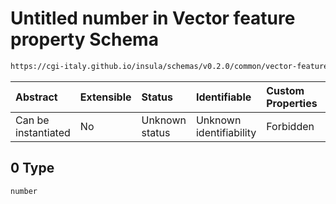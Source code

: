 # Untitled number in Vector feature property Schema

```txt
https://cgi-italy.github.io/insula/schemas/v0.2.0/common/vector-feature-property.schema.json#/examples/0
```



| Abstract            | Extensible | Status         | Identifiable            | Custom Properties | Additional Properties | Access Restrictions | Defined In                                                                                                         |
| :------------------ | :--------- | :------------- | :---------------------- | :---------------- | :-------------------- | :------------------ | :----------------------------------------------------------------------------------------------------------------- |
| Can be instantiated | No         | Unknown status | Unknown identifiability | Forbidden         | Allowed               | none                | [vector-feature-property.schema.json\*](schemas/common/vector-feature-property.schema.json "open original schema") |

## 0 Type

`number`

